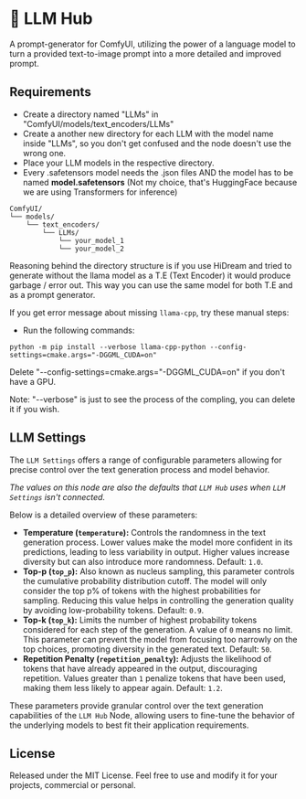 # 🧠 LLM Hub

A prompt-generator for ComfyUI, utilizing the power of a language model to turn a provided
text-to-image prompt into a more detailed and improved prompt.


## Requirements

- Create a directory named "LLMs" in "ComfyUI/models/text_encoders/LLMs"
- Create a another new directory for each LLM with the model name inside "LLMs", so you don't get confused and the node doesn't use the wrong one.
- Place your LLM models in the respective directory.
- Every .safetensors model needs the .json files AND the model has to be named **model.safetensors** (Not my choice, that's HuggingFace because we are using Transformers for inference)

```
ComfyUI/
└── models/
    └── text_encoders/
        └── LLMs/
            └── your_model_1
            └── your_model_2
```

Reasoning behind the directory structure is if you use HiDream and tried to generate without the llama model as a T.E (Text Encoder) it would produce garbage / error out. This way you can use the same model for both T.E and as a prompt generator.

If you get error message about missing `llama-cpp`, try these manual steps:

- Run the following commands:
```
python -m pip install --verbose llama-cpp-python --config-settings=cmake.args="-DGGML_CUDA=on"
```
Delete "--config-settings=cmake.args="-DGGML_CUDA=on" if you don't have a GPU.

Note: "--verbose" is just to see the process of the compling, you can delete it if you wish.


## LLM Settings 
The `LLM Settings` offers a range of configurable parameters allowing for precise control over the text
generation process and model behavior.

*The values on this node are also the defaults that `LLM Hub`*
*uses when `LLM Settings` isn't connected.*

Below is a detailed overview of these parameters:

- **Temperature (`temperature`):** Controls the randomness in the text generation process. Lower values make the model
  more confident in its predictions, leading to less variability in output. Higher values increase diversity but can
  also introduce more randomness. Default: `1.0`.
- **Top-p (`top_p`):** Also known as nucleus sampling, this parameter controls the cumulative probability distribution
  cutoff. The model will only consider the top p% of tokens with the highest probabilities for sampling. Reducing this
  value helps in controlling the generation quality by avoiding low-probability tokens. Default: `0.9`.
- **Top-k (`top_k`):** Limits the number of highest probability tokens considered for each step of the generation. A
  value of `0` means no limit. This parameter can prevent the model from focusing too narrowly on the top choices,
  promoting diversity in the generated text. Default: `50`.
- **Repetition Penalty (`repetition_penalty`):** Adjusts the likelihood of tokens that have already appeared in the
  output, discouraging repetition. Values greater than `1` penalize tokens that have been used, making them less likely
  to appear again. Default: `1.2`.

These parameters provide granular control over the text generation capabilities of the `LLM Hub` Node, allowing
users to fine-tune the behavior of the underlying models to best fit their application requirements.


## License
Released under the MIT License. Feel free to use and modify it for your projects, commercial or personal.
